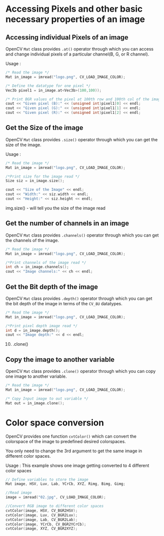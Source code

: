 # Accessing Pixels and other basic necessary properties of an image  

## Accessing individual Pixels of an image  
OpenCV `Mat` class provides `.at()` operator through which you can access and change individual pixels of a particular channel(B, G, or R channel).

Usage :
```c
/* Read the image */
Mat in_image = imread("logo.png", CV_LOAD_IMAGE_COLOR);

/* Define the datatype for one pixel */
Vec3b pixel1 = in_image.at<Vec3b>(100,100));

/* Print BGR values of the pixel at 100th row and 100th col of the image */ 
cout << "Given pixel (B):" << (unsigned int)pixel1[0] << endl;
cout << "Given pixel (G):" << (unsigned int)pixel1[1] << endl;
cout << "Given pixel (R):" << (unsigned int)pixel1[2] << endl;
```

## Get the Size of the image 
OpenCV `Mat` class provides `.size()` operator through which you can get the size of the image.

Usage :

```c
/* Read the image */
Mat in_image = imread("logo.png", CV_LOAD_IMAGE_COLOR);

/*Print size for the image read */
Size siz = in_image.size();

cout << "Size of the Image" << endl;
cout << "Width:" << siz.width << endl;
cout << "Height:" << siz.height << endl; 
```

img.size() - will tell you the size of the image read 

## Get the number of channels in an image 
OpenCV `Mat` class provides `.channels()` operator through which you can get the channels of the image.
```c
/* Read the image */
Mat in_image = imread("logo.png", CV_LOAD_IMAGE_COLOR);

/*Print channels of the image read */
int ch = in_image.channels();
cout << "Image channels:" << ch << endl;

```
## Get the Bit depth of the image 
OpenCV `Mat` class provides `.depth()` operator through which you can get the bit depth of the image in terms of the `CV_8U` datatypes.

```c
/* Read the image */
Mat in_image = imread("logo.png", CV_LOAD_IMAGE_COLOR);

/*Print pixel depth image read */
int d = in_image.depth();
cout << "Image depth:" << d << endl;
```

10. .clone()
## Copy the image to another variable 
OpenCV `Mat` class provides `.clone()` operator through which you can copy one image to another variable.

```c
/* Read the image */
Mat in_image = imread("logo.png", CV_LOAD_IMAGE_COLOR);

/* Copy Input image to out variable */
Mat out = in_image.clone();
```

# Color space conversion
OpenCV provides one function `cvtColor()` which can convert the colorspace of the image to predefined desired colorspaces. 

You only need to change the 3rd argument to get the same image in different color spaces. 

Usage : This example shows one image getting converted to 4 different color spaces 
```c
// Define variables to store the image 
Mat image, HSV, Luv, Lab, YCrCb, XYZ, Rimg, Bimg, Gimg;

//Read image
image = imread("02.jpg", CV_LOAD_IMAGE_COLOR);

//Convert RGB image to different color spaces
cvtColor(image, HSV, CV_BGR2HSV);
cvtColor(image, Luv, CV_BGR2Luv);
cvtColor(image, Lab, CV_BGR2Lab);
cvtColor(image, YCrCb, CV_BGR2YCrCb);
cvtColor(image, XYZ, CV_BGR2XYZ);
```
